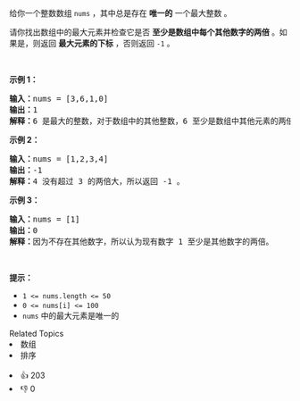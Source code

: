 <p>给你一个整数数组 <code>nums</code> ，其中总是存在 <strong>唯一的</strong> 一个最大整数 。</p>

<p>请你找出数组中的最大元素并检查它是否 <strong>至少是数组中每个其他数字的两倍</strong> 。如果是，则返回 <strong>最大元素的下标</strong> ，否则返回 <code>-1</code> 。</p>

<p>&nbsp;</p>

<p><strong>示例 1：</strong></p>

<pre>
<strong>输入：</strong>nums = [3,6,1,0]
<strong>输出：</strong>1
<strong>解释：</strong>6 是最大的整数，对于数组中的其他整数，6 至少是数组中其他元素的两倍。6 的下标是 1 ，所以返回 1 。
</pre>

<p><strong>示例 2：</strong></p>

<pre>
<strong>输入：</strong>nums = [1,2,3,4]
<strong>输出：</strong>-1
<strong>解释：</strong>4 没有超过 3 的两倍大，所以返回 -1 。</pre>

<p><strong>示例 3：</strong></p>

<pre>
<strong>输入：</strong>nums = [1]
<strong>输出：</strong>0
<strong>解释：</strong>因为不存在其他数字，所以认为现有数字 1 至少是其他数字的两倍。
</pre>

<p>&nbsp;</p>

<p><strong>提示：</strong></p>

<ul> 
 <li><code>1 &lt;= nums.length &lt;= 50</code></li> 
 <li><code>0 &lt;= nums[i] &lt;= 100</code></li> 
 <li><code>nums</code> 中的最大元素是唯一的</li> 
</ul>

<div><div>Related Topics</div><div><li>数组</li><li>排序</li></div></div><br><div><li>👍 203</li><li>👎 0</li></div>